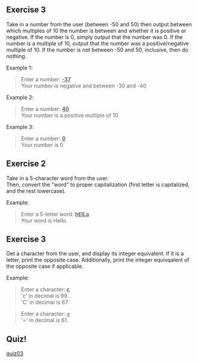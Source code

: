 Exercise 3
---

Take in a number from the user (between -50 and 50) then output between which multiples of 10 the number is between and whether it is positive or negative.
If the number is 0, simply output that the number was 0. 
If the number is a multiple of 10, output that the number was a positive/negative multiple of 10. 
If the number is not between -50 and 50, inclusive, then do nothing.

Example 1:

> Enter a number: <u>**-37**</u><br>
> Your number is negative and between -30 and -40

Example 2:

> Enter a number: <u>**40**</u><br>
> Your number is a positive multiple of 10

Example 3:

> Enter a number: <u>**0**</u><br>
> Your number is 0


Exercise 2
---

Take in a 5-character word from the user.</br>
Then, convert the "word" to proper capitalization (first letter is capitalized, and the rest lowercase).

Example:

> Enter a 5-letter word: <u>**hElLo**</u><br>
> Your word is Hello.


Exercise 3
---

Get a character from the user, and display its integer equivalent.
If it is a letter, print the opposite case.
Additionally, print the integer equivqalent of the opposite case if applicable.

Example:

> Enter a character: <u>**c**</u><br>
> 'c' in decimal is 99.<br>
> 'C' in decimal is 67.

> Enter a character: <u>**=**</u><br>
> '=' in decimal is 61.


Quiz!
---
[quiz03](https://docs.google.com/a/ucr.edu/forms/d/e/1FAIpQLSdhx0KAG771b-4_UUHiabldZcYEWCgXnaOZXZNJzyMryMbb0w/viewform)

